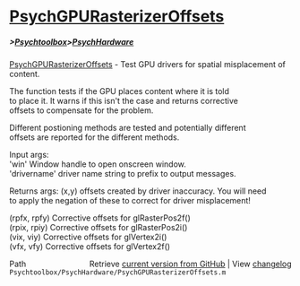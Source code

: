 # [PsychGPURasterizerOffsets](PsychGPURasterizerOffsets)
##### >[Psychtoolbox](Psychtoolbox)>[PsychHardware](PsychHardware)

[PsychGPURasterizerOffsets](PsychGPURasterizerOffsets) - Test GPU drivers for spatial misplacement of content.  
  
The function tests if the GPU places content where it is told  
to place it. It warns if this isn't the case and returns corrective  
offsets to compensate for the problem.  
  
Different postioning methods are tested and potentially different  
offsets are reported for the different methods.  
  
Input args:  
'win' Window handle to open onscreen window.  
'drivername' driver name string to prefix to output messages.  
  
Returns args: (x,y) offsets created by driver inaccuracy. You will need  
to apply the negation of these to correct for driver misplacement!  
  
(rpfx, rpfy) Corrective offsets for glRasterPos2f()  
(rpix, rpiy) Corrective offsets for glRasterPos2i()  
(vix, viy) Corrective offsets for glVertex2i()  
(vfx, vfy) Corrective offsets for glVertex2f()  




<div class="code_header" style="text-align:right;">
  <span style="float:left;">Path&nbsp;&nbsp;</span> <span class="counter">Retrieve <a href=
  "https://raw.github.com/Psychtoolbox-3/Psychtoolbox-3/beta/Psychtoolbox/PsychHardware/PsychGPURasterizerOffsets.m">current version from GitHub</a> | View <a href=
  "https://github.com/Psychtoolbox-3/Psychtoolbox-3/commits/beta/Psychtoolbox/PsychHardware/PsychGPURasterizerOffsets.m">changelog</a></span>
</div>
<div class="code">
  <code>Psychtoolbox/PsychHardware/PsychGPURasterizerOffsets.m</code>
</div>

